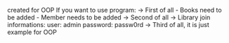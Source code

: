 created for OOP 
If you want to use program:
-> First of all 
	- Books need to be added
	- Member needs to be added
-> Second of all
	-> Library join informations:
		user: admin
		password: passw0rd
-> Third of all, it is just example for OOP
